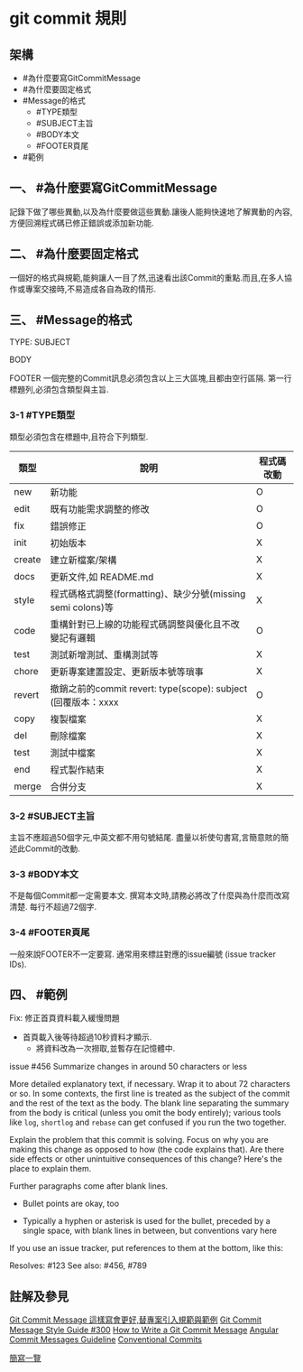 # git commit 規則

## 架構
- #為什麼要寫GitCommitMessage
- #為什麼要固定格式
- #Message的格式
    - #TYPE類型
    - #SUBJECT主旨
    - #BODY本文
    - #FOOTER頁尾
- #範例

## 一、 #為什麼要寫GitCommitMessage
記錄下做了哪些異動,以及為什麼要做這些異動.讓後人能夠快速地了解異動的內容,方便回溯程式碼已修正錯誤或添加新功能.

## 二、 #為什麼要固定格式
一個好的格式與規範,能夠讓人一目了然,迅速看出該Commit的重點.而且,在多人協作或專案交接時,不易造成各自為政的情形.

## 三、 #Message的格式
TYPE: SUBJECT

BODY

FOOTER
一個完整的Commit訊息必須包含以上三大區塊,且都由空行區隔.
第一行標題列,必須包含類型與主旨.

### 3-1 #TYPE類型
類型必須包含在標題中,且符合下列類型.

| 類型 | 說明 | 程式碼改動 |
| --- | --- | --- |
| new | 新功能 | O |
| edit | 既有功能需求調整的修改 | O |
| fix | 錯誤修正 | O |
| init | 初始版本 | X |
| create | 建立新檔案/架構 | X |
| docs | 更新文件,如 README.md | X |
| style | 程式碼格式調整(formatting)、缺少分號(missing semi colons)等 | X |
| code | 重構針對已上線的功能程式碼調整與優化且不改變記有邏輯 | O |
| test | 測試新增測試、重構測試等 | X |
| chore | 更新專案建置設定、更新版本號等瑣事 | X |
| revert | 撤銷之前的commit revert: type(scope): subject (回覆版本：xxxx | O |
| copy | 複製檔案 | X |
| del | 刪除檔案 | X |
| test | 測試中檔案 | X |
| end | 程式製作結束 | X |
| merge | 合併分支 | X |

### 3-2 #SUBJECT主旨
主旨不應超過50個字元,中英文都不用句號結尾.
盡量以祈使句書寫,言簡意賅的簡述此Commit的改動.

### 3-3 #BODY本文
不是每個Commit都一定需要本文.
撰寫本文時,請務必將改了什麼與為什麼而改寫清楚.
每行不超過72個字.

### 3-4 #FOOTER頁尾
一般來說FOOTER不一定要寫.
通常用來標註對應的issue編號 (issue tracker IDs).

## 四、 #範例
Fix: 修正首頁資料載入緩慢問題

- 首頁載入後等待超過10秒資料才顯示.
    - 將資料改為一次撈取,並暫存在記憶體中.

issue #456
Summarize changes in around 50 characters or less

More detailed explanatory text, if necessary. Wrap it to about 72
characters or so. In some contexts, the first line is treated as the
subject of the commit and the rest of the text as the body. The
blank line separating the summary from the body is critical (unless
you omit the body entirely); various tools like `log`, `shortlog`
and `rebase` can get confused if you run the two together.

Explain the problem that this commit is solving. Focus on why you
are making this change as opposed to how (the code explains that).
Are there side effects or other unintuitive consequences of this
change? Here's the place to explain them.

Further paragraphs come after blank lines.

 - Bullet points are okay, too

 - Typically a hyphen or asterisk is used for the bullet, preceded
   by a single space, with blank lines in between, but conventions
   vary here

If you use an issue tracker, put references to them at the bottom,
like this:

Resolves: #123
See also: #456, #789

## 註解及參見
[Git Commit Message 這樣寫會更好,替專案引入規範與範例](https://wadehuanglearning.blogspot.com/2019/05/commit-commit-commit-why-what-commit.html)
[Git Commit Message Style Guide #300](https://github.com/android/architecture-samples/issues/300)
[How to Write a Git Commit Message](https://cbea.ms/git-commit/)
[Angular Commit Messages Guideline](https://github.com/angular/angular/blob/22b96b9/CONTRIBUTING.md#commit)
[Conventional Commits](https://www.conventionalcommits.org/en/v1.0.0/)

[簡寫一覽](../abbreviationslist.md)